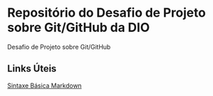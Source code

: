 # Repositório do Desafio de Projeto sobre Git/GitHub da DIO
Desafio de Projeto sobre Git/GitHub

## Links Úteis
[Sintaxe Básica Markdown](https://www.markdownguide.org/)
